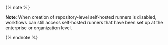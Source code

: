 {% note %}

**Note**: When creation of repository-level self-hosted runners is disabled, workflows can still access self-hosted runners that have been set up at the enterprise or organization level.

{% endnote %}
